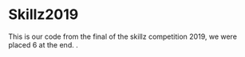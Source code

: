 # Skillz2019
This is our code from the final of the skillz competition 2019,
we were placed 6 at the end.
.
